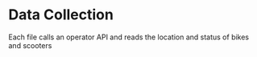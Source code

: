
# Data Collection
Each file calls an operator API and reads the location and status of bikes and scooters
